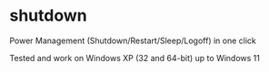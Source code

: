 # shutdown
Power Management (Shutdown/Restart/Sleep/Logoff) in one click

Tested and work on Windows XP (32 and 64-bit) up to Windows 11

